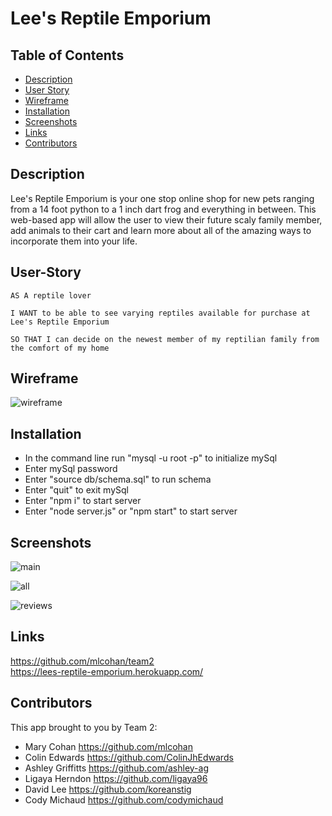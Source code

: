 # Lee's Reptile Emporium

## Table of Contents
* [Description](#description)
* [User Story](#User-Story)
* [Wireframe](#wireframe)
* [Installation](#installation)
* [Screenshots](#screenshots)
* [Links](#links)
* [Contributors](#Contributors)

## Description

Lee's Reptile Emporium is your one stop online shop for new pets ranging from a 14 foot python to a 1 inch dart frog and everything in between. This web-based app will allow the user to view their future scaly family member, add animals to their cart and learn more about all of the amazing ways to incorporate them into your life.

## User-Story

    AS A reptile lover

    I WANT to be able to see varying reptiles available for purchase at Lee's Reptile Emporium

    SO THAT I can decide on the newest member of my reptilian family from the comfort of my home

## Wireframe

![wireframe](https://user-images.githubusercontent.com/38632935/113807933-dc3e9e80-9719-11eb-953d-eaafc6f90b10.png)


## Installation

* In the command line run "mysql -u root -p" to initialize mySql
* Enter mySql password
* Enter "source db/schema.sql" to run schema
* Enter "quit" to exit mySql
* Enter "npm i" to start server
* Enter "node server.js" or "npm start" to start server


## Screenshots
![main](https://user-images.githubusercontent.com/69485203/113809492-178e9c80-971d-11eb-994e-e1047834f291.png)

![all](https://user-images.githubusercontent.com/69485203/113809586-50c70c80-971d-11eb-99cb-ad40fef64e70.png)

![reviews](https://user-images.githubusercontent.com/69485203/113809605-59b7de00-971d-11eb-9b9d-d9157ee0d1b2.png)


## Links

https://github.com/mlcohan/team2<br>
https://lees-reptile-emporium.herokuapp.com/

## Contributors

This app brought to you by Team 2:
* Mary Cohan https://github.com/mlcohan
* Colin Edwards https://github.com/ColinJhEdwards
* Ashley Griffitts https://github.com/ashley-ag
* Ligaya Herndon https://github.com/ligaya96
* David Lee https://github.com/koreanstig
* Cody Michaud https://github.com/codymichaud

